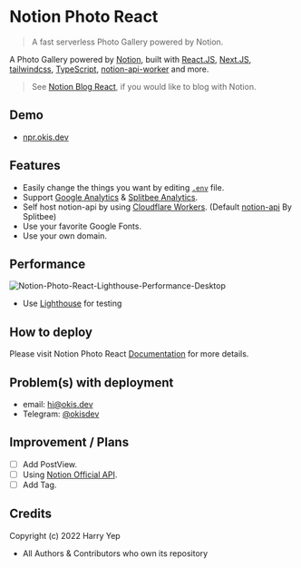 # Notion Photo React

> A fast serverless Photo Gallery powered by Notion.

A Photo Gallery powered by [Notion](https://notion.so), built with [React.JS](https://reactjs.org), [Next.JS](https://nextjs.org), [tailwindcss](https://tailwindcss.com), [TypeScript](https://www.typescriptlang.org/), [notion-api-worker](https://github.com/splitbee/notion-api-worker) and more.

> See [Notion Blog React](https://github.com/Harry-Yep/Notion-Blog-React), if you would like to blog with Notion.

## Demo

-   [npr.okis.dev](https://npr.okis.dev)

## Features

-   Easily change the things you want by editing [`.env`](./.env.example) file.
-   Support [Google Analytics](https://analytics.google.com/) & [Splitbee Analytics](https://splitbee.io/).
-   Self host notion-api by using [Cloudflare Workers](https://workers.dev). (Default [notion-api](https://notion-api.splitbee.io) By Splitbee)
-   Use your favorite Google Fonts.
-   Use your own domain.

## Performance

![Notion-Photo-React-Lighthouse-Performance-Desktop](https://cdn.harrly.com/project/GitHub/Notion-Photo-React/img/Lighthouse-Performance-Desktop.png)

-   Use [Lighthouse](https://developers.google.com/web/tools/lighthouse) for testing

## How to deploy

Please visit Notion Photo React [Documentation](https://docs.okis.dev/docs/notion-photo-react) for more details.

## Problem(s) with deployment

-   email: [hi@okis.dev](mailto:hi@okis.dev)
-   Telegram: [@okisdev](https://t.me/okisdev)

## Improvement / Plans

-   [ ] Add PostView.
-   [ ] Using [Notion Official API](https://developers.notion.com/).
-   [ ] Add Tag.

## Credits

Copyright (c) 2022 Harry Yep

-   All Authors & Contributors who own its repository
